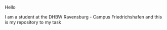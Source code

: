 Hello 

I am a student at the DHBW Ravensburg - Campus Friedrichshafen and this is my repository to my task
